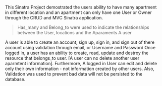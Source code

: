 

This Sinatra Project demostrated the users ability to have many apartment in different location and an apartment can only have one User or Owner through the CRUD and MVC Sinatra application.
  > Has_many and Belong_to  were used to indicate the relationships between the User, locations and the Aparaments
  > A user 

A user is able to create an account, sign up, sign in, and sign out of there account using validation through email, or Username and Password
Once logged in, a user has an ability to create, read, update and destroy the resource that belongs_to user. [A user can no delete another user aparmtent information]. Furthermore, A logged in User can  edit and delete only their own information - not information created by other users.
 Also, Validation was used to prevent  bad data will not  be persisted to the database.
